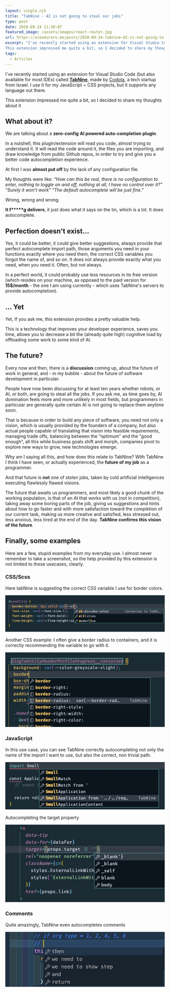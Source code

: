 ```yaml
---
layout: single.njk
title: "TabNine - AI is not going to steal our jobs"
type: post
date: 2020-09-24 11:30:07
featured_image: /assets/images/react-router.jpg
url: https://alexmuraro.me/posts/2020-09-24-tabnine-AI-is-not-going-to-steal-our-jobs
excerpt: "I've recently started using an extension for Visual Studio Code (but also available for most IDEs) called TabNine, made by Codota, a tech startup from Israel. I use it for my JavaScript + CSS projects, but it supports any language out there.
This extension impressed me quite a bit, so I decided to share my thoughts about it"
tags:
  - Articles
---
```


I've recently started using an extension for Visual Studio Code (but also available for most IDEs) called <a href="https://www.tabnine.com/">**TabNine**</a>, made by <a href="https://www.codota.com">Codota</a>, a tech startup from Israel. I use it for my JavaScript + CSS projects, but it supports any language out there.

This extension impressed me quite a bit, so I decided to share my thoughts about it

## What about it?

We are talking about a **zero-config** **AI powered auto-completion plugin**.

In a nutshell, this plugin/extension will read you code, almost trying to understand it. It will read the code around it, the files you are importing, and draw knowledge from public Github repos, in order to try and give you a better code autocompletion experience.

At first I was **almost put off** by the lack of any configuration file.

My thoughts were like:
_"How can this be real, there is no configuration to enter, nothing to toggle on and off, nothing at all, I have no control over it?"_
_"Surely it won't work"
"The default autocomplete will be just fine."_

Wrong, wrong and wrong.

<strong>It f**\***g delivers</strong>, it just does what it says on the tin, which is a lot. It does autocomplete.

## Perfection doesn't exist...

Yes, it could be better, it could give better suggestions, always provide that perfect autocomplete import path, those arguments you need in your functions exactly where you need them, the correct CSS variables you forgot the name of, and so on. It does not always provide exactly what you need, when you need it. Often, but not always.

In a perfect world, it could probably use less resources in its free version (which resides on your machine, as opposed to the paid version for **15\$/month** - the one I am using currently - which uses TabNine's servers to provide autocompletion).

## ... Yet

Yet, If you ask me, this extension provides a pretty valuable help.

This is a technology that improves your developer experience, saves you time, allows you to decrease a bit the (already quite high) cognitive load by offloading some work to some kind of AI.

## The future?

Every now and then, there is a **discussion** coming up, about the future of work in general, and - in my bubble - about the future of software development in particular.

People have now been discussing for at least ten years whether robots, or AI, or both, are going to steal all the jobs.
If you ask me, as time goes by, AI domination feels more and more unlikely in most fields, but programmers in particular are generally quite certain AI is not going to replace them anytime soon.

That is because in order to build any piece of software, you need not only a vision, which is usually provided by the founders of a company, but also actual people capable of translating that vision into feasible requirements, managing trade offs, balancing between the "optimum" and the "good enough", all this while business goals shift and morph, companies pivot to explore new ways to grow, new technologies emerge.

Why am I saying all this, and how does this relate to TabNine? With TabNine I think I have seen, or actually experienced, the **future of my job** as a programmer.

And that future is **not** one of stolen jobs, taken by cold artificial intelligences executing flawlessly flawed visions.

The future that awaits us programmers, and most likely a good chunk of the working population, is that of an AI that works with us (not in competition), taking away some boring parts of the job, giving us suggestions and hints about how to go faster and with more satisfaction toward the completion of our current task, making us more creative and satisfied, less stressed out, less anxious, less tired at the end of the day.
**TabNine confirms this vision of the future**.

## Finally, some examples

Here are a few, stupid examples from my everyday use. I almost never remember to take a screenshot, so the help provided by this extension is not limited to these usecases, clearly.

### CSS/Scss

Here tabNine is suggesting the correct CSS variable I use for border colors.

<img src="/assets/images/tabnine1.png" />

Another CSS example: I often give a border radius to containers, and it is correctly recommending the variable to go with it.

<img src="/assets/images/tabnine2.png" />

### JavaScript

In this use case, you can see TabNine correctly autocompleting not only the name of the import I want to use, but also the correct, non trivial path.

<img src="/assets/images/tabnine3.png" />

Autocompleting the target property

<img src="/assets/images/tabnine6.png" />

### Comments

Quite amazingly, TabNine even autocompletes comments

<img src="/assets/images/tabnine7.png" />

